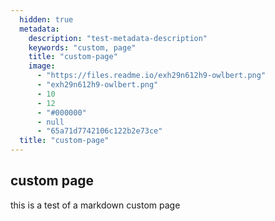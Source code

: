 ```yaml
---
  hidden: true
  metadata: 
    description: "test-metadata-description"
    keywords: "custom, page"
    title: "custom-page"
    image: 
      - "https://files.readme.io/exh29n612h9-owlbert.png"
      - "exh29n612h9-owlbert.png"
      - 10
      - 12
      - "#000000"
      - null
      - "65a71d7742106c122b2e73ce"
  title: "custom-page"
---
```


## custom page
this is a test of a markdown custom page
